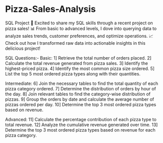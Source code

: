 # Pizza-Sales-Analysis
SQL Project
🍕 Excited to share my SQL skills through a recent project on pizza sales! 📊 From basic to advanced levels, I dove into querying data to analyze sales trends, customer preferences, and optimize operations. 📈 Check out how I transformed raw data into actionable insights in this delicious project! 

SQL Questions:-
Basic:
1] Retrieve the total number of orders placed.
2] Calculate the total revenue generated from pizza sales.
3] Identify the highest-priced pizza.
4] Identify the most common pizza size ordered.
5] List the top 5 most ordered pizza types along with their quantities.

Intermediate:
6] Join the necessary tables to find the total quantity of each pizza category ordered.
7] Determine the distribution of orders by hour of the day.
8] Join relevant tables to find the category-wise distribution of pizzas.
9] Group the orders by date and calculate the average number of pizzas ordered per day.
10] Determine the top 3 most ordered pizza types based on revenue.

Advanced:
11] Calculate the percentage contribution of each pizza type to total revenue.
12] Analyze the cumulative revenue generated over time.
13] Determine the top 3 most ordered pizza types based on revenue for each pizza category.
